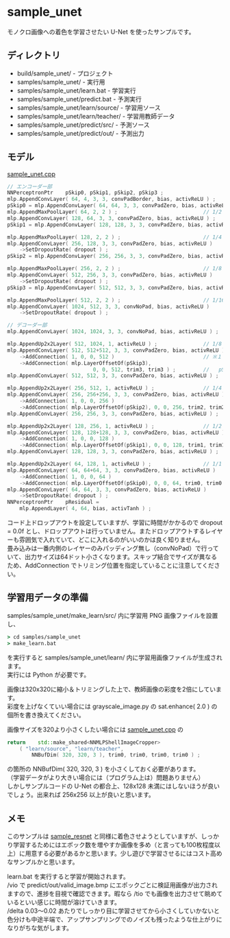 ﻿# sample_unet

モノクロ画像への着色を学習させたい U-Net を使ったサンプルです。  


## ディレクトリ

- build/sample_unet/ - プロジェクト
- samples/sample_unet/ - 実行用
- samples/sample_unet/learn.bat - 学習実行
- samples/sample_unet/predict.bat - 予測実行
- samples/sample_unet/learn/source/ - 学習用ソース
- samples/sample_unet/learn/teacher/ - 学習用教師データ
- samples/sample_unet/predict/src/ - 予測ソース
- samples/sample_unet/predict/out/ - 予測出力


## モデル

[sample_unet.cpp](./sample_unet.cpp)
```cpp
// エンコーダー部
NNPerceptronPtr    pSkip0, pSkip1, pSkip2, pSkip3 ;
mlp.AppendConvLayer( 64, 4, 3, 3, convPadBorder, bias, activReLU ) ;
pSkip0 = mlp.AppendConvLayer( 64, 64, 3, 3, convPadZero, bias, activReLU ) ;
mlp.AppendMaxPoolLayer( 64, 2, 2 ) ;                            // 1/2
mlp.AppendConvLayer( 128, 64, 3, 3, convPadZero, bias, activReLU ) ;
pSkip1 = mlp.AppendConvLayer( 128, 128, 3, 3, convPadZero, bias, activReLU ) ;

mlp.AppendMaxPoolLayer( 128, 2, 2 ) ;                           // 1/4
mlp.AppendConvLayer( 256, 128, 3, 3, convPadZero, bias, activReLU )
    ->SetDropoutRate( dropout ) ;
pSkip2 = mlp.AppendConvLayer( 256, 256, 3, 3, convPadZero, bias, activReLU ) ;

mlp.AppendMaxPoolLayer( 256, 2, 2 ) ;                           // 1/8
mlp.AppendConvLayer( 512, 256, 3, 3, convPadZero, bias, activReLU )
    ->SetDropoutRate( dropout ) ;
pSkip3 = mlp.AppendConvLayer( 512, 512, 3, 3, convPadZero, bias, activReLU ) ;

mlp.AppendMaxPoolLayer( 512, 2, 2 ) ;                           // 1/16
mlp.AppendConvLayer( 1024, 512, 3, 3, convNoPad, bias, activReLU )
    ->SetDropoutRate( dropout ) ;

// デコーダー部
mlp.AppendConvLayer( 1024, 1024, 3, 3, convNoPad, bias, activReLU ) ;

mlp.AppendUp2x2Layer( 512, 1024, 1, activReLU ) ;               // 1/8
mlp.AppendConvLayer( 512, 512+512, 3, 3, convPadZero, bias, activReLU )
    ->AddConnection( 1, 0, 0, 512 )                             // ※１つ前のレイヤーと
    ->AddConnection( mlp.LayerOffsetOf(pSkip3),
                            0, 0, 512, trim3, trim3 ) ;         //   pSkip3 から入力する
mlp.AppendConvLayer( 512, 512, 3, 3, convPadZero, bias, activReLU ) ;

mlp.AppendUp2x2Layer( 256, 512, 1, activReLU ) ;                // 1/4
mlp.AppendConvLayer( 256, 256+256, 3, 3, convPadZero, bias, activReLU )
    ->AddConnection( 1, 0, 0, 256 )
    ->AddConnection( mlp.LayerOffsetOf(pSkip2), 0, 0, 256, trim2, trim2 ) ;
mlp.AppendConvLayer( 256, 256, 3, 3, convPadZero, bias, activReLU ) ;

mlp.AppendUp2x2Layer( 128, 256, 1, activReLU ) ;                // 1/2
mlp.AppendConvLayer( 128, 128+128, 3, 3, convPadZero, bias, activReLU )
    ->AddConnection( 1, 0, 0, 128 )
    ->AddConnection( mlp.LayerOffsetOf(pSkip1), 0, 0, 128, trim1, trim1 ) ;
mlp.AppendConvLayer( 128, 128, 3, 3, convPadZero, bias, activReLU ) ;

mlp.AppendUp2x2Layer( 64, 128, 1, activReLU ) ;                 // 1/1
mlp.AppendConvLayer( 64, 64+64, 3, 3, convPadZero, bias, activReLU )
    ->AddConnection( 1, 0, 0, 64 )
    ->AddConnection( mlp.LayerOffsetOf(pSkip0), 0, 0, 64, trim0, trim0 ) ;
mlp.AppendConvLayer( 64, 64, 3, 3, convPadZero, bias, activReLU )
    ->SetDropoutRate( dropout ) ;
NNPerceptronPtr    pResidual =
    mlp.AppendLayer( 4, 64, bias, activTanh ) ;
```

コード上ドロップアウトを設定していますが、学習に時間がかかるので dropout = 0.0f とし、ドロップアウトは行っていません。またドロップアウトするレイヤーも雰囲気で入れていて、どこに入れるのがいいのかは良く知りません。  
畳み込みは一番内側のレイヤーのみパッディング無し（convNoPad）で行っていて、出力サイズは64ドット小さくなります。スキップ結合でサイズが異なるため、AddConnection でトリミング位置を指定していることに注意してください。


## 学習用データの準備

samples/sample_unet/make_learn/src/ 内に学習用 PNG 画像ファイルを設置し、

```bat
> cd samples/sample_unet
> make_learn.bat
```

を実行すると samples/sample_unet/learn/ 内に学習用画像ファイルが生成されます。  
実行には Python が必要です。

画像は320x320に縮小＆トリミングした上で、教師画像の彩度を2倍にしています。  
彩度を上げなくていい場合には grayscale_image.py の sat.enhance( 2.0 ) の個所を書き換えてください。  

画像サイズを320より小さくしたい場合には [sample_unet.cpp](./sample_unet.cpp) の
```cpp
return    std::make_shared<NNMLPShellImageCropper>
    ( "learn/source", "learn/teacher",
        NNBufDim( 320, 320, 3 ), trim0, trim0, trim0, trim0 ) ;
```
の箇所の NNBufDim( 320, 320, 3 ) を小さくしておく必要があります。  
（学習データがより大きい場合には（プログラム上は）問題ありません）  
しかしサンプルコードの U-Net の都合上、128x128 未満にはしないほうが良いでしょう。出来れば 256x256 以上が良いと思います。


## メモ

このサンプルは [sample_resnet](../sample_resnet/) と同様に着色させようとしていますが、しっかり学習するためにはエポック数を増やすか画像を多め（と言っても100枚程度以上）に用意する必要があるかと思います。少し遊びで学習させるにはコスト高めなサンプルかと思います。

learn.bat を実行すると学習が開始されます。  
/vio で predict/out/valid_image.bmp にエポックごとに検証用画像が出力されますので、進捗を目視で確認できます。暇なら /tio でも画像を出力させて眺めているといい感じに時間が溶けていきます。  
/delta 0.03～0.02 あたりでしっかり目に学習させてから小さくしていかないと色分けも中途半端で、アップサンプリングでのノイズも残ったような仕上がりになりがちな気がします。

